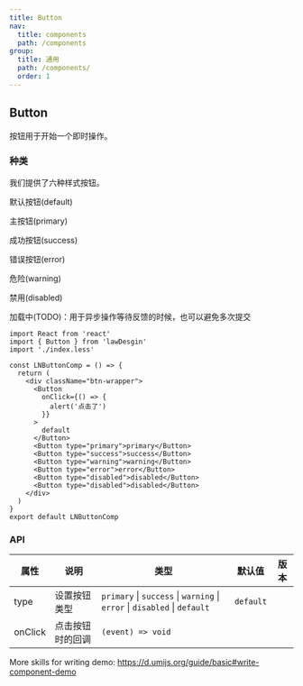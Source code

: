 ```yaml
---
title: Button
nav:
  title: components
  path: /components
group:
  title: 通用
  path: /components/
  order: 1
---
```


## Button

按钮用于开始一个即时操作。

### 种类

我们提供了六种样式按钮。

默认按钮(default)

主按钮(primary)

成功按钮(success)

错误按钮(error)

危险(warning)

禁用(disabled)

加载中(TODO)：用于异步操作等待反馈的时候，也可以避免多次提交

```tsx
import React from 'react'
import { Button } from 'lawDesgin'
import './index.less'

const LNButtonComp = () => {
  return (
    <div className="btn-wrapper">
      <Button
        onClick={() => {
          alert('点击了')
        }}
      >
        default
      </Button>
      <Button type="primary">primary</Button>
      <Button type="success">success</Button>
      <Button type="warning">warning</Button>
      <Button type="error">error</Button>
      <Button type="disabled">disabled</Button>
      <Button type="disabled">disabled</Button>
    </div>
  )
}
export default LNButtonComp
```

### API

| 属性 | 说明 | 类型 | 默认值 | 版本 |
| --- | --- | --- | --- | --- |
| type | 设置按钮类型 | `primary` \| `success` \| `warning` \| `error` \| `disabled` \| `default` | `default` |  |
| onClick | 点击按钮时的回调 | `(event) => void` |  |  |

More skills for writing demo: https://d.umijs.org/guide/basic#write-component-demo
